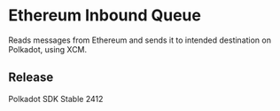 # Ethereum Inbound Queue

Reads messages from Ethereum and sends it to intended destination on Polkadot, using XCM.


## Release

Polkadot SDK Stable 2412
